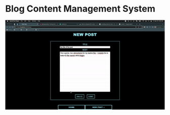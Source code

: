 # Blog Content Management System

![grammar](https://github.com/maryPopplns/portfolio_blog_cms/blob/main/readmeGifs/grammar.gif)
